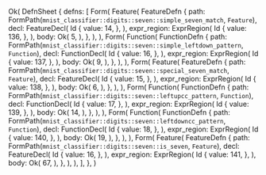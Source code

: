 Ok(
    DefnSheet {
        defns: [
            Form(
                Feature(
                    FeatureDefn {
                        path: FormPath(`mnist_classifier::digits::seven::simple_seven_match`, `Feature`),
                        decl: FeatureDecl(
                            Id {
                                value: 14,
                            },
                        ),
                        expr_region: ExprRegion(
                            Id {
                                value: 136,
                            },
                        ),
                        body: Ok(
                            5,
                        ),
                    },
                ),
            ),
            Form(
                Function(
                    FunctionDefn {
                        path: FormPath(`mnist_classifier::digits::seven::simple_leftdown_pattern`, `Function`),
                        decl: FunctionDecl(
                            Id {
                                value: 16,
                            },
                        ),
                        expr_region: ExprRegion(
                            Id {
                                value: 137,
                            },
                        ),
                        body: Ok(
                            9,
                        ),
                    },
                ),
            ),
            Form(
                Feature(
                    FeatureDefn {
                        path: FormPath(`mnist_classifier::digits::seven::special_seven_match`, `Feature`),
                        decl: FeatureDecl(
                            Id {
                                value: 15,
                            },
                        ),
                        expr_region: ExprRegion(
                            Id {
                                value: 138,
                            },
                        ),
                        body: Ok(
                            6,
                        ),
                    },
                ),
            ),
            Form(
                Function(
                    FunctionDefn {
                        path: FormPath(`mnist_classifier::digits::seven::leftupcc_pattern`, `Function`),
                        decl: FunctionDecl(
                            Id {
                                value: 17,
                            },
                        ),
                        expr_region: ExprRegion(
                            Id {
                                value: 139,
                            },
                        ),
                        body: Ok(
                            14,
                        ),
                    },
                ),
            ),
            Form(
                Function(
                    FunctionDefn {
                        path: FormPath(`mnist_classifier::digits::seven::leftdowncc_pattern`, `Function`),
                        decl: FunctionDecl(
                            Id {
                                value: 18,
                            },
                        ),
                        expr_region: ExprRegion(
                            Id {
                                value: 140,
                            },
                        ),
                        body: Ok(
                            19,
                        ),
                    },
                ),
            ),
            Form(
                Feature(
                    FeatureDefn {
                        path: FormPath(`mnist_classifier::digits::seven::is_seven`, `Feature`),
                        decl: FeatureDecl(
                            Id {
                                value: 16,
                            },
                        ),
                        expr_region: ExprRegion(
                            Id {
                                value: 141,
                            },
                        ),
                        body: Ok(
                            67,
                        ),
                    },
                ),
            ),
        ],
    },
)